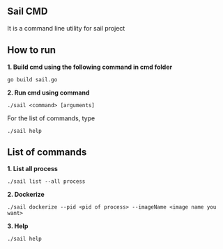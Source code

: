 ## Sail CMD
It is a command line utility for sail project

## How to run
**1. Build cmd using the following command in cmd folder**

``` 
go build sail.go
```
**2. Run cmd using command**
```
./sail <command> [arguments]
```
For the list of commands, type
```
./sail help
```

## List of commands
**1. List all process**
```
./sail list --all process
```
**2. Dockerize**
```
./sail dockerize --pid <pid of process> --imageName <image name you want>
```

**3. Help**
```
./sail help
```
